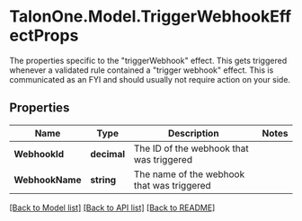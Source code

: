# TalonOne.Model.TriggerWebhookEffectProps
The properties specific to the \"triggerWebhook\" effect. This gets triggered whenever a validated rule contained a \"trigger webhook\" effect. This is communicated as an FYI and should usually not require action on your side.
## Properties

Name | Type | Description | Notes
------------ | ------------- | ------------- | -------------
**WebhookId** | **decimal** | The ID of the webhook that was triggered | 
**WebhookName** | **string** | The name of the webhook that was triggered | 

[[Back to Model list]](../README.md#documentation-for-models) [[Back to API list]](../README.md#documentation-for-api-endpoints) [[Back to README]](../README.md)

